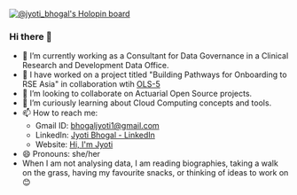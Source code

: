 [![@jyoti_bhogal's Holopin board](https://holopin.me/jyoti_bhogal)](https://holopin.io/@jyoti_bhogal)

### Hi there 👋

<!--
**jyoti-bhogal/jyoti-bhogal** is a ✨ _special_ ✨ repository because its `README.md` (this file) appears on your GitHub profile.

Here are some ideas to get you started:

- 🔭 I’m currently working on ...
- 🌱 I’m currently learning ...
- 👯 I’m looking to collaborate on ...
- 🤔 I’m looking for help with ...
- 💬 Ask me about ...
- 📫 How to reach me: 
- 😄 Pronouns: ...
- ⚡ Fun fact: ...
-->
-  🔭 I’m currently working as a Consultant for Data Governance in a Clinical Research and Development Data Office.
-  🔭 I have worked on a project titled "Building Pathways for Onboarding to RSE Asia" in collaboration wtih [OLS-5](https://openlifesci.org/ols-5/projects-participants/)
- 👯 I’m looking to collaborate on Actuarial Open Source projects.
- 🌱 I’m curiously learning about Cloud Computing concepts and tools.
- 📫 How to reach me: 
    - Gmail ID: bhogaljyoti1@gmail.com
    - LinkedIn: [Jyoti Bhogal - LinkedIn](https://www.linkedin.com/in/jyoti-bhogal/)
    - Website: [Hi, I'm Jyoti](https://jyoti-bhogal.github.io/about-me/)
- 😄 Pronouns: she/her
- When I am not analysing data, I am reading biographies, taking a walk on the grass, having my favourite snacks, or thinking of ideas to work on 😊
